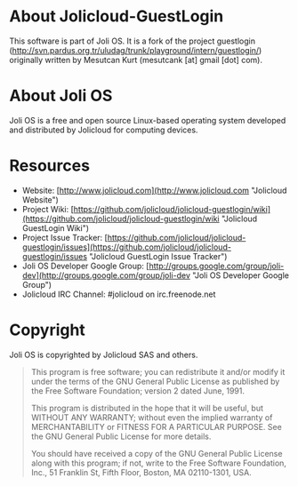 About Jolicloud-GuestLogin
==========================

This software is part of Joli OS. It is a fork of the project guestlogin (http://svn.pardus.org.tr/uludag/trunk/playground/intern/guestlogin/) originally written by Mesutcan Kurt (mesutcank [at] gmail [dot] com).


About Joli OS
=============

Joli OS is a free and open source Linux-based operating system developed and distributed by Jolicloud for computing devices.



Resources
=========

*   Website: [http://www.jolicloud.com](http://www.jolicloud.com "Jolicloud Website")
*   Project Wiki: [https://github.com/jolicloud/jolicloud-guestlogin/wiki](https://github.com/jolicloud/jolicloud-guestlogin/wiki "Jolicloud GuestLogin Wiki")
*   Project Issue Tracker: [https://github.com/jolicloud/jolicloud-guestlogin/issues](https://github.com/jolicloud/jolicloud-guestlogin/issues "Jolicloud GuestLogin Issue Tracker")
*   Joli OS Developer Google Group: [http://groups.google.com/group/joli-dev](http://groups.google.com/group/joli-dev "Joli OS Developer Google Group")
*   Jolicloud IRC Channel: #jolicloud on irc.freenode.net


Copyright
=========


Joli OS is copyrighted by Jolicloud SAS and others.

> This program is free software; you can redistribute it and/or modify
> it under the terms of the GNU General Public License as published by
> the Free Software Foundation; version 2 dated June, 1991.
> 
> This program is distributed in the hope that it will be useful,
> but WITHOUT ANY WARRANTY; without even the implied warranty of
> MERCHANTABILITY or FITNESS FOR A PARTICULAR PURPOSE.  See the
> GNU General Public License for more details.
> 
> You should have received a copy of the GNU General Public License
> along with this program; if not, write to the Free Software
> Foundation, Inc., 51 Franklin St, Fifth Floor, Boston, MA
> 02110-1301, USA.

